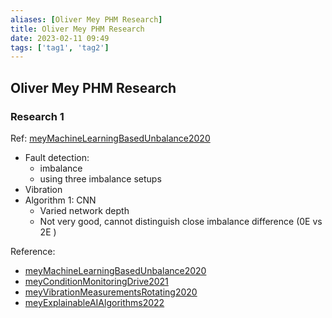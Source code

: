 ```yaml
---
aliases: [Oliver Mey PHM Research]
title: Oliver Mey PHM Research
date: 2023-02-11 09:49
tags: ['tag1', 'tag2']
---
```


## Oliver Mey PHM Research

### Research 1

Ref: [meyMachineLearningBasedUnbalance2020](../zotero/meyMachineLearningBasedUnbalance2020.md)

- Fault detection:
  - imbalance
  - using three imbalance setups
- Vibration
- Algorithm 1: CNN
  - Varied network depth
  - Not very good, cannot distinguish close imbalance difference (0E vs 2E )

Reference:

- [meyMachineLearningBasedUnbalance2020](../zotero/meyMachineLearningBasedUnbalance2020.md)
- [meyConditionMonitoringDrive2021](../zotero/meyConditionMonitoringDrive2021.md)
- [meyVibrationMeasurementsRotating2020](../zotero/meyVibrationMeasurementsRotating2020.md)
- [meyExplainableAIAlgorithms2022](../zotero/meyExplainableAIAlgorithms2022.md)
